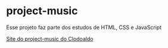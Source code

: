 # project-music
Esse projeto faz parte dos estudos de HTML, CSS e JavaScript

[Site do project-music do Clodoaldo](https://minoru-yamanaka.github.io/projeto_do_clodoaldo_project-music/)

